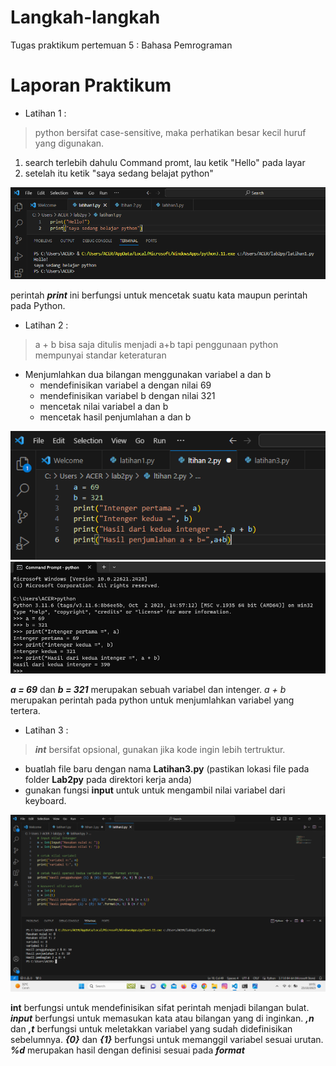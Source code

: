 # Langkah-langkah #
Tugas praktikum pertemuan 5 : Bahasa Pemrograman
# Laporan Praktikum #
* Latihan 1 :
> python bersifat case-sensitive, maka perhatikan besar kecil huruf yang digunakan.
 1. search terlebih dahulu Command promt, lau ketik "Hello" pada layar
 2. setelah itu ketik "saya sedang belajat python"
    
![alt text](https://github.com/oktavia18/lab2py/blob/main/ss/Screenshot%201.png?raw=true)


perintah __*print*__ ini berfungsi untuk mencetak suatu kata maupun perintah pada Python.

* Latihan 2 :
  
> a + b bisa saja ditulis menjadi a+b tapi penggunaan python mempunyai standar keteraturan
  * Menjumlahkan dua bilangan menggunakan variabel a dan b
    * mendefinisikan variabel a dengan nilai 69
    * mendefinisikan variabel b dengan nilai 321
    * mencetak nilai variabel a dan b
    * mencetak hasil penjumlahan a dan b
           
![alt text](https://github.com/oktavia18/lab2py/blob/main/ss/Screenshot%202.png?raw=true)
![alt text](https://github.com/oktavia18/lab2py/blob/main/ss/ss%202.png?raw=true)

__*a = 69*__ dan __*b = 321*__ merupakan sebuah variabel dan intenger. *a + b* merupakan perintah pada python untuk menjumlahkan variabel yang tertera.

* Latihan 3 :
> __*int*__ bersifat opsional, gunakan jika kode ingin lebih tertruktur.
  * buatlah file baru dengan nama __Latihan3.py__ (pastikan lokasi file pada folder __Lab2py__ pada direktori kerja anda)
  * gunakan fungsi __input__ untuk untuk mengambil nilai variabel dari keyboard.

![alt text](https://github.com/oktavia18/lab2py/blob/main/ss/Screenshot%203.png?raw=true)

**int** berfungsi untuk mendefinisikan sifat perintah menjadi bilangan bulat. __*input*__ berfungsi untuk memasukan kata atau bilangan yang di inginkan. __*,n*__ dan __*,t*__ berfungsi untuk meletakkan variabel yang sudah didefinisikan sebelumnya. __*{0}*__ dan __*{1}*__ berfungsi untuk memanggil variabel sesuai urutan. __*%d*__ merupakan hasil dengan definisi sesuai pada __*format*__
